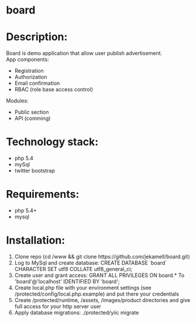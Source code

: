 board
=====
Description:
=====
Board is demo application that allow user publish advertisement.<br />
App components:
<ul>
<li>Registration</li>
<li>Authorization</li>
<li>Email confirmation</li>
<li>RBAC (role base access control)</li>
</ul>
Modules:<br />
<ul>
<li>Public section</li>
<li>API (comming)</li>
</ul>

Technology stack:
=====
<ul>
<li>php 5.4</li>
<li>mySql</li>
<li>twitter bootstrap</li>
</ul>

Requirements:
=====
<ul>
<li>php 5.4+</li>
<li>mysql</li>
</ul>

Installation:
=====
<ol>
<li>Clone repo (cd /www && git clone https://github.com/jekamell/board.git)</li>
<li>Log to MySql and create database: CREATE DATABASE `board` CHARACTER SET utf8 COLLATE utf8_general_ci;</li>
<li>Create user and grant access: GRANT ALL PRIVILEGES ON board.* To 'board'@'localhost' IDENTIFIED BY 'board';</li>
<li>Create local.php file with your environment settings (see /protected/config/local.php.example) and put there your credentials</li>
<li>Create /protected/runtime, /assets, /images/product directories and give full access for your http server user</li>
<li>Apply database migrations: ./protected/yiic migrate</li>
</ol>
 
